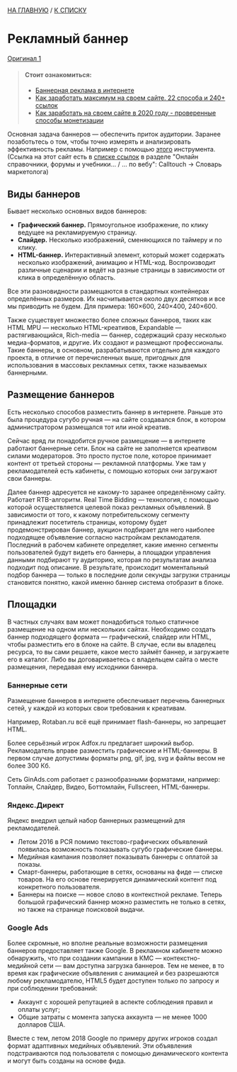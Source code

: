 [НА ГЛАВНУЮ](../../README.md) / [К СПИСКУ](../elem_of_interface.md)

# Рекламный баннер

[Оригинал 1](https://blog.calltouch.ru/kak-sdelat-banner-dlya-sajta-samostoyatelno/)

> #### Стоит ознакомиться:
>
> - [Баннерная реклама в интернете](https://sendpulse.com/ru/blog/banner-advertising)
> - [Как заработать максимум на своем сайте. 22 способа и 240+ ссылок](https://habr.com/ru/post/297644/)
> - [Как заработать на своем сайте в 2020 году - проверенные способы монетизации](https://www.internet-technologies.ru/how-to-make-money-on-site.html)

Основная задача баннеров — обеспечить приток аудитории. Заранее позаботьтесь о том, чтобы точно измерять и анализировать эффективность рекламы. Например с помощью [этого](https://www.calltouch.ru/?utm_medium=referral&utm_source=blog.calltouch.ru&utm_campaign=%D0%9A%D0%B0%D0%BA%20%D1%81%D0%B4%D0%B5%D0%BB%D0%B0%D1%82%D1%8C%20%D0%B1%D0%B0%D0%BD%D0%BD%D0%B5%D1%80%20%D0%B4%D0%BB%D1%8F%20%D1%81%D0%B0%D0%B9%D1%82%D0%B0%20%D1%81%D0%B0%D0%BC%D0%BE%D1%81%D1%82%D0%BE%D1%8F%D1%82%D0%B5%D0%BB%D1%8C%D0%BD%D0%BE) инструмента. (Ссылка на этот сайт есть в [списке ссылок](../../useful_list.md) в разделе "Онлайн справочники, форумы и учебники... /  ... по вебу": Calltouch -> Словарь маркетолога)

## Виды баннеров
Бывает несколько основных видов баннеров:

- **Графический баннер.** Прямоугольное изображение, по клику ведущее на рекламируемую страницу.
- **Слайдер.** Несколько изображений, сменяющихся по таймеру и по клику.
- **HTML-баннер.** Интерактивный элемент, который может содержать несколько изображений, анимацию и HTML-код. Воспроизводит различные сценарии и ведёт на разные страницы в зависимости от клика в определённую область.

Все эти разновидности размещаются в стандартных контейнерах определённых размеров. Их насчитывается около двух десятков и все мы приводить не будем. Для примера: 160×600, 240×400, 240×600.

Также существует множество более сложных баннеров, таких как HTML MPU — несколько HTML-креативов, Expandable — растягивающийся, Rich-media — баннер, содержащий сразу несколько медиа-форматов, и другие. Их создают и размещают профессионалы. Такие баннеры, в основном, разрабатываются отдельно для каждого проекта, в отличие от перечисленных выше, пригодных для использования в массовых рекламных сетях, также называемых баннерными.

## Размещение баннеров

Есть несколько способов разместить баннер в интернете. Раньше это была процедура сугубо ручная — на сайте создавался блок, в котором администратором размещался тот или иной креатив.

Сейчас вряд ли понадобится ручное размещение — в интернете работают баннерные сети. Блок на сайте не заполняется креативом силами модераторов. Это просто пустое поле, которое принимает контент от третьей стороны — рекламной платформы. Уже там у рекламодателей есть кабинеты, с помощью которых они загружают свои баннеры.

Далее баннер адресуется не какому-то заранее определённому сайту. Работает RTB-алгоритм. Real Time Bidding — технология, с помощью которой осуществляется целевой показ рекламных объявлений. В зависимости от того, к какому потребительскому сегменту принадлежит посетитель страницы, которому будет продемонстрирован баннер, аукцион подбирает для него наиболее подходящее объявление согласно настройкам рекламодателя. Последний в рабочем кабинете определяет, какие именно сегменты пользователей будут видеть его баннеры, а площадки управления данными подбирают ту аудиторию, которая по результатам анализа подходит под описание. В результате, происходит моментальный подбор баннера — только в последние доли секунды загрузки страницы становится понятно, какой именно баннер система отобразит в блоке.

## Площадки
В частных случаях вам может понадобиться только статичное размещение на одном или нескольких сайтах. Необходимо создать баннер подходящего формата — графический, слайдер или HTML, чтобы разместить его в блоке на сайте. В случае, если вы владелец ресурса, то вы сами решаете, какое место займёт баннер, и загружаете его в каталог. Либо вы договариваетесь с владельцем сайта о месте размещения, передавая ему исходники баннера.

### Баннерные сети
Размещение баннеров в интернете обеспечивает перечень баннерных сетей, у каждой из которых свои требования к креативам.

Например, Rotaban.ru всё ещё принимает flash-баннеры, но запрещает HTML.

Более серьёзный игрок Adfox.ru предлагает широкий выбор. Рекламодатель вправе разместить графические и HTML-баннеры. В первом случае допустимы форматы png, gif, jpg, svg и файлы весом не более 300 Кб.

Сеть GinAds.com работает с разнообразными форматами, например: Топлайн, Слайдер, Видео, Боттомлайн, Fullscreen, HTML-баннеры.

### Яндекс.Директ
Яндекс внедрил целый набор баннерных размещений для рекламодателей.

- Летом 2016 в РСЯ помимо текстово-графических объявлений появилась возможность показывать сугубо графические баннеры.
- Медийная кампания позволяет показывать баннеры с оплатой за показы.
- Смарт-баннеры, работающие в сетях, основаны на фиде — списке товаров. На его основе генерируется динамический контент под конкретного пользователя.
- Баннеры на поиске — новое слово в контекстной рекламе. Теперь большой графический баннер можно разместить не только в сетях, но также на странице поисковой выдачи.

### Google Ads

Более скромные, но вполне реальные возможности размещения баннеров предоставляет также Google. В рекламном кабинете можно обнаружить, что при создании кампании в КМС — контекстно-медийной сети — вам доступна загрузка баннеров. Тем не менее, в то время как графические объявления с анимацией и без разрешаются любому рекламодателю, HTML5 будет доступен только по запросу и при соблюдении требований:

- Аккаунт с хорошей репутацией в аспекте соблюдения правил и оплаты услуг;
- Общие затраты с момента запуска аккаунта — не менее 1000 долларов США.

Вместе с тем, летом 2018 Google по примеру других игроков создал формат адаптивных медийных объявлений. Эти объявления подстраиваются под пользователя с помощью динамического контента и могут быть созданы на основе фида.